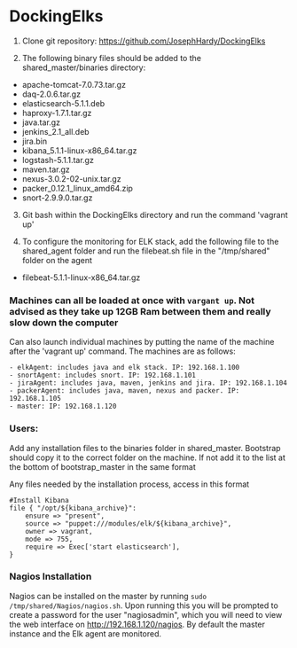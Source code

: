# DockingElks

1) Clone git repository: https://github.com/JosephHardy/DockingElks

2) The following binary files should be added to the shared_master/binaries directory:

- apache-tomcat-7.0.73.tar.gz
- daq-2.0.6.tar.gz
- elasticsearch-5.1.1.deb
- haproxy-1.7.1.tar.gz
- java.tar.gz
- jenkins_2.1_all.deb
- jira.bin
- kibana_5.1.1-linux-x86_64.tar.gz
- logstash-5.1.1.tar.gz
- maven.tar.gz
- nexus-3.0.2-02-unix.tar.gz
- packer_0.12.1_linux_amd64.zip
- snort-2.9.9.0.tar.gz

3) Git bash within the DockingElks directory and run the command 'vagrant up' 

4) To configure the monitoring for ELK stack, add the following file to the shared_agent folder and run the filebeat.sh file in the "/tmp/shared" folder on the agent
- filebeat-5.1.1-linux-x86_64.tar.gz 

### Machines can all be loaded at once with `vargant up`. Not advised as they take up 12GB Ram between them and really slow down the computer

Can also launch individual machines by putting the name of the machine after the 'vagrant up' command. The machines are as follows:
``` 
- elkAgent: includes java and elk stack. IP: 192.168.1.100
- snortAgent: includes snort. IP: 192.168.1.101
- jiraAgent: includes java, maven, jenkins and jira. IP: 192.168.1.104
- packerAgent: includes java, maven, nexus and packer. IP: 192.168.1.105
- master: IP: 192.168.1.120
``` 
### Users:

Add any installation files to the binaries folder in shared_master. Bootstrap should copy it to the correct folder on the machine. If not add it to the list at the bottom of bootstrap_master in the same format

Any files needed by the installation process, access in this format

```
#Install Kibana
file { "/opt/${kibana_archive}":
    ensure => "present",
    source => "puppet:///modules/elk/${kibana_archive}",
    owner => vagrant,
    mode => 755,
    require => Exec['start elasticsearch'],
}
```

### Nagios Installation

Nagios can be installed on the master by running `sudo /tmp/shared/Nagios/nagios.sh`.
Upon running this you will be prompted to create a password for the user "nagiosadmin", which you will need to view the web interface on http://192.168.1.120/nagios. 
By default the master instance and the Elk agent are monitored.
